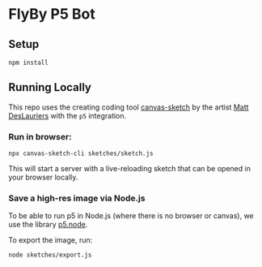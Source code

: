 # FlyBy P5 Bot

## Setup

```
npm install
```

## Running Locally

This repo uses the creating coding tool [canvas-sketch](https://github.com/mattdesl/canvas-sketch)
by the artist [Matt DesLauriers](https://mattdesl.com/) with the `p5` integration.

### Run in browser:
```
npx canvas-sketch-cli sketches/sketch.js
```
This will start a server with a live-reloading sketch that can be opened in your browser locally.

### Save a high-res image via Node.js

To be able to run p5 in Node.js (where there is no browser or canvas), we use the library [p5.node](https://github.com/ericrav/p5.node).

To export the image, run:
```
node sketches/export.js
```
